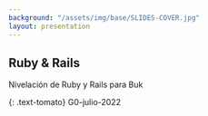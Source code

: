 ```yaml
---
background: "/assets/img/base/SLIDES-COVER.jpg"
layout: presentation
---
```


## Ruby & Rails 

Nivelación de Ruby y Rails para Buk

{: .text-tomato}
G0-julio-2022